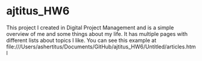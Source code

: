 # ajtitus_HW6
This project I created in Digital Project Management and is a simple overview of me and some things about my life. It has multiple pages with different lists about topics I like.
You can see this example at file:///Users/ashertitus/Documents/GitHub/ajtitus_HW6/Untitled/articles.html

